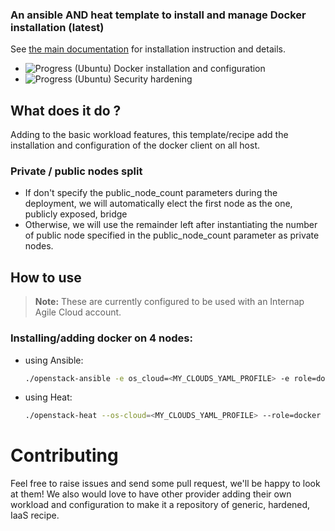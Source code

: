 ### An ansible AND heat template to install and manage Docker installation (latest)

See [the main documentation](/) for installation instruction and details.

+ ![Progress](http://progressed.io/bar/100)   (Ubuntu) Docker installation and configuration
+ ![Progress](http://progressed.io/bar/80)    (Ubuntu) Security hardening

## What does it do ?
Adding to the basic workload features, this template/recipe add the installation
and configuration of the docker client on all host.

### Private / public nodes split
- If don't specify the public_node_count parameters during the deployment, we will
automatically elect the first node as the one, publicly exposed, bridge
- Otherwise, we will use the remainder left after instantiating the number of public node
specified in the public_node_count parameter as private nodes.

## How to use
> **Note:** These are currently configured to be used with an Internap Agile Cloud account.

### Installing/adding docker on 4 nodes:
* using Ansible:
  ```bash
  ./openstack-ansible -e os_cloud=<MY_CLOUDS_YAML_PROFILE> -e role=docker -e node_count=4
  ```
* using Heat:
  ```bash
  ./openstack-heat --os-cloud=<MY_CLOUDS_YAML_PROFILE> --role=docker --node_count=4
  ```

# Contributing
Feel free to raise issues and send some pull request, we'll be happy to look at them!
We also would love to have other provider adding their own workload and configuration
to make it a repository of generic, hardened, IaaS recipe.  
